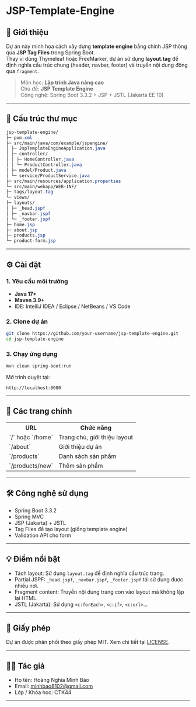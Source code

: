 # JSP-Template-Engine

## 📌 Giới thiệu
Dự án này minh họa cách xây dựng **template engine** bằng chính JSP thông qua **JSP Tag Files** trong Spring Boot.  
Thay vì dùng Thymeleaf hoặc FreeMarker, dự án sử dụng **layout.tag** để định nghĩa cấu trúc chung (header, navbar, footer) và truyền nội dung động qua `fragment`.

> Môn học: **Lập trình Java nâng cao**  
> Chủ đề: **JSP Template Engine**  
> Công nghệ: Spring Boot 3.3.2 + JSP + JSTL (Jakarta EE 10)

---

## 📂 Cấu trúc thư mục
```css
jsp-template-engine/
├─ pom.xml
├─ src/main/java/com/example/jspengine/
│ ├─ JspTemplateEngineApplication.java
│ ├─ controller/
│ │ ├─ HomeController.java
│ │ └─ ProductController.java
│ ├─ model/Product.java
│ └─ service/ProductService.java
├─ src/main/resources/application.properties
└─ src/main/webapp/WEB-INF/
├─ tags/layout.tag
└─ views/
├─ layouts/
│ ├─ _head.jspf
│ ├─ _navbar.jspf
│ └─ _footer.jspf
├─ home.jsp
├─ about.jsp
├─ products.jsp
└─ product-form.jsp
```

---

## ⚙️ Cài đặt

### 1. Yêu cầu môi trường
- **Java 17+**
- **Maven 3.9+**
- IDE: IntelliJ IDEA / Eclipse / NetBeans / VS Code

### 2. Clone dự án
```bash
git clone https://github.com/your-username/jsp-template-engine.git
cd jsp-template-engine
```

### 3. Chạy ứng dụng
```bash
mvn clean spring-boot:run
```
Mở trình duyệt tại:
```arduino
http://localhost:8080
```

---

## 🚀 Các trang chính
<table>
    <tr>
        <th>URL</th>
        <th>Chức năng</th>
    </tr>
    <tr>
        <td>`/` hoặc `/home`</td>
        <td>Trang chủ, giới thiệu layout</td>
    </tr>
    <tr>
        <td>`/about`</td>
        <td>Giới thiệu dự án</td>
    </tr>
    <tr>
        <td>`/products`</td>
        <td>Danh sách sản phẩm</td>
    </tr>
    <tr>
        <td>`/products/new`</td>
        <td>Thêm sản phẩm</td>
    </tr>
</table>
	
---

## 🛠 Công nghệ sử dụng
- Spring Boot 3.3.2
- Spring MVC
- JSP (Jakarta) + JSTL
- Tag Files để tạo layout (giống template engine)
- Validation API cho form

---

## 💡 Điểm nổi bật
- Tách layout: Sử dụng `layout.tag` để định nghĩa cấu trúc trang.
- Partial JSPF: `_head.jspf`, `_navbar.jspf`, `_footer.jspf` tái sử dụng được nhiều nơi.
- Fragment content: Truyền nội dung trang con vào layout mà không lặp lại HTML.
- JSTL (Jakarta): Sử dụng `<c:forEach>`, `<c:if>`, `<c:url>`...

---

## 📜 Giấy phép
Dự án được phân phối theo giấy phép MIT.
Xem chi tiết tại [LICENSE](LICENSE).

---

## 👨‍💻 Tác giả
- Họ tên: Hoàng Nghĩa Minh Bảo
- Email: minhbao8102@gmail.com
- Lớp / Khóa học: CTK44

---
